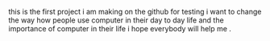 this is the first project i am making on the github for testing 
i want to change the way  how people use computer in their day to day life and the importance of computer in their life
i hope everybody will help me .
